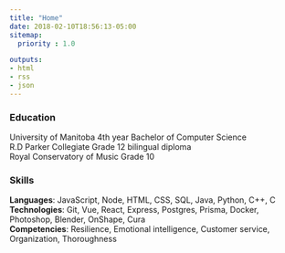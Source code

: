 ```yaml
---
title: "Home"
date: 2018-02-10T18:56:13-05:00
sitemap:
  priority : 1.0

outputs:
- html
- rss
- json
---
```

### Education
University of Manitoba 4th year Bachelor of Computer Science  
R.D Parker Collegiate Grade 12 bilingual diploma  
Royal Conservatory of Music Grade 10  

### Skills
**Languages**: JavaScript, Node, HTML, CSS, SQL, Java, Python, C++, C  
**Technologies**: Git, Vue, React, Express, Postgres, Prisma, Docker, Photoshop, Blender, OnShape, Cura  
**Competencies**: Resilience, Emotional intelligence, Customer service, Organization, Thoroughness  

